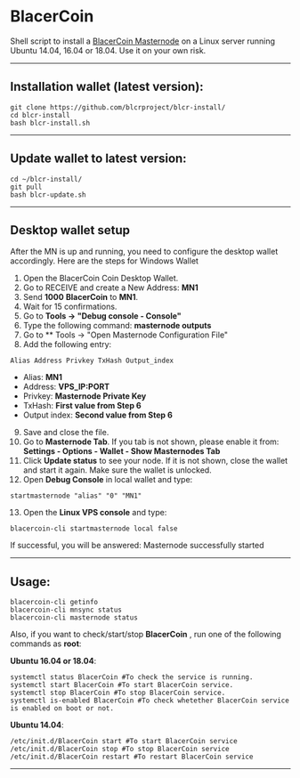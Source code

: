 # BlacerCoin
Shell script to install a [BlacerCoin Masternode](http://blacercoin.com/) on a Linux server running Ubuntu 14.04, 16.04 or 18.04. Use it on your own risk.

***
## Installation wallet (latest version):
```
git clone https://github.com/blcrproject/blcr-install/
cd blcr-install
bash blcr-install.sh
```
***
## Update wallet to latest version:
```
cd ~/blcr-install/
git pull
bash blcr-update.sh
```
***

## Desktop wallet setup

After the MN is up and running, you need to configure the desktop wallet accordingly. Here are the steps for Windows Wallet
1. Open the BlacerCoin Coin Desktop Wallet.
2. Go to RECEIVE and create a New Address: **MN1**
3. Send **1000** **BlacerCoin** to **MN1**.
4. Wait for 15 confirmations.
5. Go to **Tools -> "Debug console - Console"**
6. Type the following command: **masternode outputs**
7. Go to  ** Tools -> "Open Masternode Configuration File"
8. Add the following entry:
```
Alias Address Privkey TxHash Output_index
```
* Alias: **MN1**
* Address: **VPS_IP:PORT**
* Privkey: **Masternode Private Key**
* TxHash: **First value from Step 6**
* Output index:  **Second value from Step 6**
9. Save and close the file.
10. Go to **Masternode Tab**. If you tab is not shown, please enable it from: **Settings - Options - Wallet - Show Masternodes Tab**
11. Click **Update status** to see your node. If it is not shown, close the wallet and start it again. Make sure the wallet is unlocked.
12. Open **Debug Console** in local wallet and type:
```
startmasternode "alias" "0" "MN1"
```
13. Open the **Linux VPS console** and type:
```
blacercoin-cli startmasternode local false
```
If successful, you will be answered:
Masternode successfully started
***

## Usage:
```
blacercoin-cli getinfo
blacercoin-cli mnsync status
blacercoin-cli masternode status
```
Also, if you want to check/start/stop **BlacerCoin** , run one of the following commands as **root**:

**Ubuntu 16.04 or 18.04**:
```
systemctl status BlacerCoin #To check the service is running.
systemctl start BlacerCoin #To start BlacerCoin service.
systemctl stop BlacerCoin #To stop BlacerCoin service.
systemctl is-enabled BlacerCoin #To check whetether BlacerCoin service is enabled on boot or not.
```
**Ubuntu 14.04**:  
```
/etc/init.d/BlacerCoin start #To start BlacerCoin service
/etc/init.d/BlacerCoin stop #To stop BlacerCoin service
/etc/init.d/BlacerCoin restart #To restart BlacerCoin service
```
***
